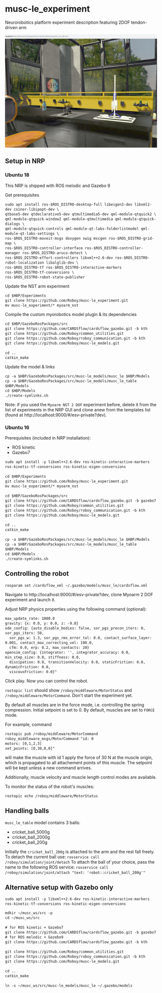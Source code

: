 # musc-le_experiment
Neurorobotics platform experiment description featuring 2DOF tendon-driven arm

![alt text](https://github.com/Roboy/musc-le_experiment/blob/master/images/screen.jpg)

## Setup in NRP

### Ubuntu 18
This NRP is shipped with ROS melodic and Gazebo 9

Get prerequisites
```
sudo apt install ros-$ROS_DISTRO-desktop-full libeigen3-dev libxml2-dev coinor-libipopt-dev \
qtbase5-dev qtdeclarative5-dev qtmultimedia5-dev qml-module-qtquick2 \
qml-module-qtquick-window2 qml-module-qtmultimedia qml-module-qtquick-dialogs \
qml-module-qtquick-controls qml-module-qt-labs-folderlistmodel qml-module-qt-labs-settings \
ros-$ROS_DISTRO-moveit-msgs doxygen swig mscgen ros-$ROS_DISTRO-grid-map \
ros-$ROS_DISTRO-controller-interface ros-$ROS_DISTRO-controller-manager ros-$ROS_DISTRO-aruco-detect \
ros-$ROS_DISTRO-effort-controllers libxml++2.6-dev ros-$ROS_DISTRO-robot-localization libalglib-dev \
ros-$ROS_DISTRO-tf ros-$ROS_DISTRO-interactive-markers ros-$ROS_DISTRO-tf-conversions \
ros-$ROS_DISTRO-robot-state-publisher
```

Update the NST arm experiment
```
cd $HBP/Experiments
git clone https://github.com/Roboy/musc-le_experiment.git
mv musc-le_experiment/* myoarm_nst
```

Compile the custom myorobotics model plugin & its dependencies
```
cd $HBP/GazeboRosPackages/src
git clone https://github.com/CARDSflow/cardsflow_gazebo.git -b kth
git clone https://github.com/Roboy/common_utilities.git
git clone https://github.com/Roboy/roboy_communication.git -b kth
git clone https://github.com/Roboy/musc-le_models.git

cd ..
catkin_make
```

Update the model & links
```
cp -a $HBP/GazeboRosPackages/src/musc-le_models/musc_le $HBP/Models
cp -a $HBP/GazeboRosPackages/src/musc-le_models/musc_le_table $HBP/Models
cd $HBP/Models
./create-symlinks.sh
```
Note: if you used the `Myoarm NST 2 DOF` experiment before, delete it from the list of experiments in the NRP GUI and clone anew from the templates list (found at http://localhost:9000/#/esv-private?dev).

### Ubuntu 16
Prerequisites (included in NRP installation):
- ROS kinetic
- Gazebo7

```
sudo apt install -y libxml++2.6-dev ros-kinetic-interactive-markers ros-kinetic-tf-conversions ros-kinetic-eigen-conversions

cd $HBP/Experiments
git clone https://github.com/Roboy/musc-le_experiment.git
mv musc-le_experiment/* myoarm_nst

cd $HBP/GazeboRosPackages/src
git clone https://github.com/CARDSflow/cardsflow_gazebo.git -b gazebo7
git clone https://github.com/Roboy/common_utilities.git
git clone https://github.com/Roboy/roboy_communication.git -b kth
git clone https://github.com/Roboy/musc-le_models.git

cd ..
catkin_make

cp -a $HBP/GazeboRosPackages/src/musc-le_models/musc_le $HBP/Models
cp -a $HBP/GazeboRosPackages/src/musc-le_models/musc_le_table $HBP/Models
cd $HBP/Models
./create-symlinks.sh
```

## Controlling the robot
```
rosparam set /cardsflow_xml ~/.gazebo/models/musc_le/cardsflow.xml
```

Navigate to http://localhost:9000/#/esv-private?dev, clone Myoarm 2 DOF experiment and launch it.

Adjust NRP physics properties using the following command (optional): 
```rosservice call /gazebo/set_physics_properties "time_step: 0.001
max_update_rate: 1000.0
gravity: {x: 0.0, y: 0.0, z: -9.8}
ode_config: {auto_disable_bodies: false, sor_pgs_precon_iters: 0, sor_pgs_iters: 50,
  sor_pgs_w: 1.3, sor_pgs_rms_error_tol: 0.0, contact_surface_layer: 0.001, contact_max_correcting_vel: 100.0,
  cfm: 0.0, erp: 0.2, max_contacts: 20}
opensim_config: {integrator: '', integrator_accuracy: 0.0, min_step_size: 0.0, stiffness: 0.0,
  dissipation: 0.0, transitionVelocity: 0.0, staticFriction: 0.0, dynamicFriction: 0.0,
  viscousFriction: 0.0}"
  ```
  
Click play. Now you can control the robot. 

`rostopic list` should show `/roboy/middleware/MotorStatus` and `/roboy/middleware/MotorCommand`. Don't start the experiment yet.

By default all muscles are in the force mode, i.e. controlling the spring compression. Initial setpoint is set to 0.
By default, muscles are set to `FORCE` mode.

For example, command 
```
rostopic pub /roboy/middleware/MotorCommand roboy_middleware_msgs/MotorCommand "id: 0
motors: [0,1,2,3]
set_points: [0,30,0,0]"
```
will make the muscle with id 1 apply the force of 30 N at the muscle origin, which is propagated to all attachement points of this muscle. The setpoint will be kept unless a new command arrives. 

Additionally, muscle velocity and muscle length control modes are available.

To monitor the status of the robot's muscles:
```
rostopic echo /roboy/middleware/MotorStatus 
```

## Handling balls
`musc_le_table` model contains 3 balls:
- cricket_ball_5000g
- cricket_ball_2000g
- cricket_ball_200g

Initially the `cricket_ball_200g` is attached to the arm and the rest fall freely.
To detach the current ball use:
```rosservice call /roboy/simulation/joint/detach```
To attach the ball of your choice, pass the name to the following ROS service:
```rosservice call /roboy/simulation/joint/attach "text: 'robot::cricket_ball_200g'"```

## Alternative setup with Gazebo only

```
sudo apt install -y libxml++2.6-dev ros-kinetic-interactive-markers ros-kinetic-tf-conversions ros-kinetic-eigen-conversions
```

```
mdkir ~/musc_ws/src -p
cd ~/musc_ws/src

# for ROS kinetic + Gazebo7
git clone https://github.com/CARDSflow/cardsflow_gazebo.git -b gazebo7 
# for ROS melodic + Gazebo9
git clone https://github.com/CARDSflow/cardsflow_gazebo.git -b kth

git clone https://github.com/Roboy/common_utilities.git
git clone https://github.com/Roboy/roboy_communication.git -b kth
git clone https://github.com/Roboy/musc-le_models.git

cd ..
catkin_make

ln -s ~/musc_ws/src/musc-le_models/musc_le ~/.gazebo/models
```
